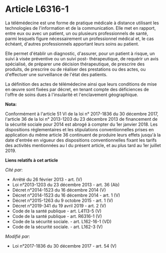 # Article L6316-1

La télémédecine est une forme de pratique médicale à distance utilisant les technologies de l'information et de la
communication. Elle met en rapport, entre eux ou avec un patient, un ou plusieurs professionnels de santé, parmi lesquels
figure nécessairement un professionnel médical et, le cas échéant, d'autres professionnels apportant leurs soins au patient.

Elle permet d'établir un diagnostic, d'assurer, pour un patient à risque, un suivi à visée préventive ou un suivi post-
thérapeutique, de requérir un avis spécialisé, de préparer une décision thérapeutique, de prescrire des produits, de
prescrire ou de réaliser des prestations ou des actes, ou d'effectuer une surveillance de l'état des patients.

La définition des actes de télémédecine ainsi que leurs conditions de mise en œuvre sont fixées par décret, en tenant compte
des déficiences de l'offre de soins dues à l'insularité et l'enclavement géographique.

**Nota:**

Conformément à l'article 51 VI de la loi n° 2017-1836 du 30 décembre 2017, l'article 36 de la loi n° 2013-1203 du 23 décembre
2013 de financement de la sécurité sociale pour 2014 est abrogé à compter du 1er janvier 2018. Les dispositions
réglementaires et les stipulations conventionnelles prises en application du même article 36 continuent de produire leurs
effets jusqu'à la date d'entrée en vigueur des dispositions conventionnelles fixant les tarifs des activités mentionnées au I
du présent article, et au plus tard au 1er juillet 2019.

**Liens relatifs à cet article**

_Cité par_:

  - Arrêté du 26 février 2013 - art. (V)
  - Loi n°2013-1203 du 23 décembre 2013 - art. 36 (Ab)
  - Décret n°2014-1523 du 16 décembre 2014 (V)
  - Décret n°2014-1523 du 16 décembre 2014 - art. 1 (V)
  - Décret n°2015-1263 du 9 octobre 2015 - art. 1 (V)
  - Décret n°2019-341 du 19 avril 2019 - art. 2 (V)
  - Code de la santé publique - art. L4113-5 (V)
  - Code de la santé publique - art. R6316-1 (V)
  - Code de la sécurité sociale. - art. L162-16-1 (VD)
  - Code de la sécurité sociale. - art. L162-3 (V)

_Modifié par_:

  - Loi n°2017-1836 du 30 décembre 2017 - art. 54 (V)
